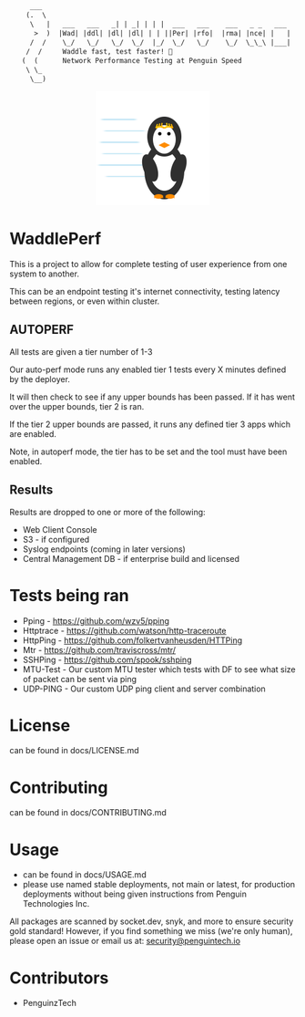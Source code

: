 ```
     ___     
    (.  \    
     \   |   ___   ___   _| | _| | | |  ___   ___    ___   _ _   ___ 
      >  )  |Wad| |ddl| |dl| |dl| | | ||Per| |rfo|  |rma| |nce| |   |
     /  /    \_/   \_/   \_/  \_/  |_/  \_/   \_/    \_/  \_\_\ |___|
    /  /     Waddle fast, test faster! 🚀
   (  (      Network Performance Testing at Penguin Speed
    \ \_     
     \__)    
```

<div align="center">
  <img src="waddleperf-penguin.svg" alt="WaddlePerf Northern Rockhopper Penguin Mascot" width="200" height="200">
</div>

# WaddlePerf

This is a project to allow for complete testing of user experience from one system to another.

This can be an endpoint testing it's internet connectivity, testing latency between regions, or even within cluster.

## AUTOPERF
All tests are given a tier number of 1-3

Our auto-perf mode runs any enabled tier 1 tests every X minutes defined by the deployer. 

It will then check to see if any upper bounds has been passed. If it has went over the upper bounds, tier 2 is ran.

If the tier 2 upper bounds are passed, it runs any defined tier 3 apps which are enabled.


Note, in autoperf mode, the tier has to be set and the tool must have been enabled.

## Results

Results are dropped to one or more of the following:
* Web Client Console
* S3 - if configured
* Syslog endpoints (coming in later versions)
* Central Management DB - if enterprise build and licensed

# Tests being ran
* Pping - https://github.com/wzv5/pping
* Httptrace - https://github.com/watson/http-traceroute
* HttpPing - https://github.com/folkertvanheusden/HTTPing
* Mtr - https://github.com/traviscross/mtr/
* SSHPing - https://github.com/spook/sshping
* MTU-Test - Our custom MTU tester which tests with DF to see what size of packet can be sent via ping
* UDP-PING - Our custom UDP ping client and server combination

# License
can be found in docs/LICENSE.md

# Contributing
can be found in docs/CONTRIBUTING.md

# Usage
* can be found in docs/USAGE.md
* please use named stable deployments, not main or latest, for production deployments without being given instructions from Penguin Technologies Inc.

All packages are scanned by socket.dev, snyk, and more to ensure security gold standard! 
However, if you find something we miss (we're only human), please open an issue or email us at: security@penguintech.io 

# Contributors
* PenguinzTech
